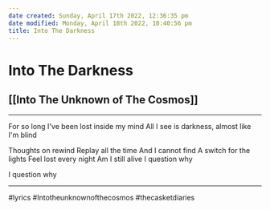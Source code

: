 ```yaml
---
date created: Sunday, April 17th 2022, 12:36:35 pm
date modified: Monday, April 18th 2022, 10:40:56 pm
title: Into The Darkness
---
```

# Into The Darkness
## [[Into The Unknown of The Cosmos]]
---


For so long
I've been lost
inside my mind
All I see is darkness,
almost like I'm blind

Thoughts on rewind
Replay all the time
And I cannot find
A switch for the lights
Feel lost every night
Am I still alive
I question why

I question why

---

#lyrics #Intotheunknownofthecosmos #thecasketdiaries